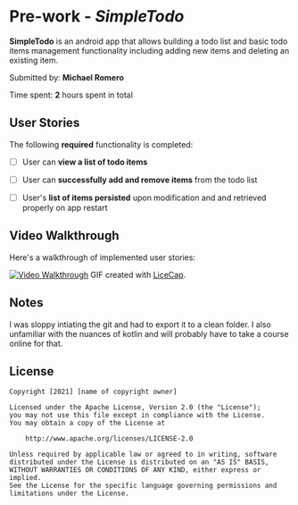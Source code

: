 # Pre-work - *SimpleTodo*

**SimpleTodo** is an android app that allows building a todo list and basic todo items management functionality including adding new items and deleting an existing item.

Submitted by: **Michael Romero**

Time spent: **2** hours spent in total

## User Stories

The following **required** functionality is completed:

* [ ] User can **view a list of todo items**
* [ ] User can **successfully add and remove items** from the todo list
* [ ] User's **list of items persisted** upon modification and and retrieved properly on app restart




## Video Walkthrough

Here's a walkthrough of implemented user stories:

[![Video Walkthrough](https://i.imgur.com/HNLXQ7P.gif)](https://i.imgur.com/HNLXQ7P.gif)
GIF created with [LiceCap](http://www.cockos.com/licecap/).

## Notes

I was sloppy intiating the git and had to export it to a clean folder. I also unfamiliar with the nuances of kotlin and will probably have to take a course online for that. 

## License

    Copyright [2021] [name of copyright owner]

    Licensed under the Apache License, Version 2.0 (the "License");
    you may not use this file except in compliance with the License.
    You may obtain a copy of the License at

        http://www.apache.org/licenses/LICENSE-2.0

    Unless required by applicable law or agreed to in writing, software
    distributed under the License is distributed on an "AS IS" BASIS,
    WITHOUT WARRANTIES OR CONDITIONS OF ANY KIND, either express or implied.
    See the License for the specific language governing permissions and
    limitations under the License.
